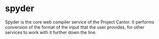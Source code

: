 # spyder
Spyder is the core web compiler service of the Project Cantor. It performs conversion of the format of the input that the user provides, for other services to work with it further down the line.
